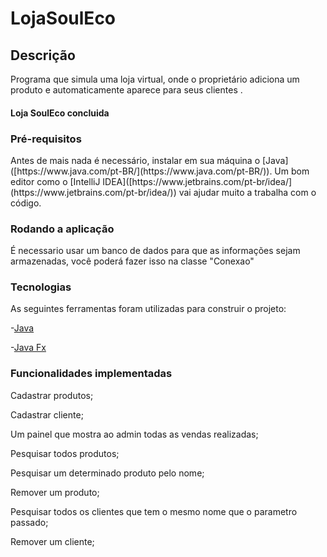 # LojaSoulEco

## Descrição
<p aligh="center"> Programa que simula uma loja virtual, onde o proprietário adiciona um produto e automaticamente aparece para seus clientes . </p> 

<h4 aligh="center">
  Loja SoulEco concluida
</h4>

### Pré-requisitos

<p aligh="center"> Antes de mais nada é necessário, instalar em sua máquina o [Java]([https://www.java.com/pt-BR/](https://www.java.com/pt-BR/)). Um bom editor como o [IntelliJ IDEA]([https://www.jetbrains.com/pt-br/idea/](https://www.jetbrains.com/pt-br/idea/)) vai ajudar muito a trabalha com o código. </p>

### Rodando a aplicação 

 <p aligh="center">É necessario usar um banco de dados para que as informações sejam armazenadas, você poderá fazer isso na classe "Conexao"</p>

### Tecnologias


<p aligh="center"> As seguintes ferramentas foram utilizadas para construir o projeto: </p>

 -[Java]([https://www.java.com/pt-BR/](https://www.java.com/pt-BR/))
 
 -[Java Fx]([https://openjfx.io/](https://openjfx.io/))
 
 ### Funcionalidades implementadas
 <p aligh="center">Cadastrar produtos; </p>
 <p aligh="center">Cadastrar cliente; </p>
 <p aligh="center">Um painel que mostra ao admin todas as vendas realizadas; </p>
 <p aligh="center">Pesquisar todos produtos; </p>
 <p aligh="center">Pesquisar um determinado produto pelo nome; </p>
 <p aligh="center">Remover um produto; </p>
 <p aligh="center">Pesquisar todos os clientes que tem o mesmo nome que o parametro passado; </p>
 <p aligh="center">Remover um cliente; </p>
 

 
 
